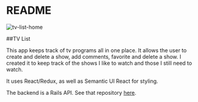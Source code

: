 # README

![tv-list-home](/tv-list-home.gif)

##TV List

This app keeps track of tv programs all in one place. It allows the user to create and delete a show, add comments, favorite and delete a show. I created it to keep track of the shows I like to watch and those I still need to watch.

It uses React/Redux, as well as Semantic UI React for styling.

The backend is a Rails API. See that repository [here](https://github.com/koberlander/tv-list-backend).
